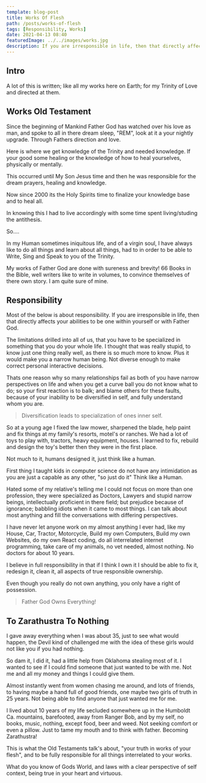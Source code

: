 ```yaml
---
template: blog-post
title: Works Of Flesh
path: /posts/works-of-flesh
tags: [Responsibility, Works]
date: 2021-04-13 08:40
featuredImage: ../../images/works.jpg
description: If you are irresponsible in life, then that directly affects your abilities to be one within yourself or with Father God
---
```


## Intro

A lot of this is written; like all my works here on Earth; for my Trinity of Love and directed at them.

## Works Old Testament

Since the beginning of Mankind Father God has watched over his love as man, and spoke to all in there dream sleep, "REM", look at it a your nightly upgrade. Through Fathers direction and love.

Here is where we get knowledge of the Trinity and needed knowledge. If your good some healing or the knowledge of how to heal yourselves, physically or mentally.

This occurred until My Son Jesus time and then he was responsible for the dream prayers, healing and knowledge.

Now since 2000 its the Holy Spirits time to finalize your knowledge base and to heal all.

In knowing this I had to live accordingly with some time spent living/studing the antithesis.

So....

In my Human sometimes iniquitous life, and of a virgin soul, I have always like to do all things and learn about all things, had to in order to be able to Write, Sing and Speak to you of the Trinity.

My works of Father God are done with sureness and brevity! 66 Books in the Bible, well writers like to write in volumes, to convince themselves of there own story. I am quite sure of mine.

## Responsibility

Most of the below is about responsibility. If you are irresponsible in life, then that directly affects your abilities to be one within yourself or with Father God.

The limitations drilled into all of us, that you have to be specialized in something that you do your whole life. I thought that was really stupid, to know just one thing really well, as there is so much more to know. Plus it would make you a narrow human being. Not diverse enough to make correct personal interactive decisions.

Thats one reason why so many relationships fail as both of you have narrow perspectives on life and when you get a curve ball you do not know what to do; so your first reaction is to balk; and blame others for these faults, because of your inability to be diversified in self, and fully understand whom you are.

> Diversification leads to specialization of ones inner self.

So at a young age I fixed the law mower, sharpened the blade, help paint and fix things at my family's resorts, motel's or ranches. We had a lot of toys to play with, tractors, heavy equipment, houses. I learned to fix, rebuild and design the toy's better then they were in the first place.

Not much to it, humans designed it, just think like a human.

First thing I taught kids in computer science do not have any intimidation as you are just a capable as any other, "so just do it" Think like a Human.

Hated some of my relative's telling me I could not focus on more than one profession, they were specialized as Doctors, Lawyers and stupid narrow beings, intellectually proficient in there field; but prejudice because of ignorance; babbling idiots when it came to most things. I can talk about most anything and fill the conversations with differing perspectives.

I have never let anyone work on my almost anything I ever had, like my House, Car, Tractor, Motorcycle, Build my own Computers, Build my own Websites, do my own React coding, do all interrelated internet programming, take care of my animals, no vet needed, almost nothing. No doctors for about 10 years.

I believe in full responsibility in that if I think I own it I should be able to fix it, redesign it, clean it, all aspects of true responsible ownership.

Even though you really do not own anything, you only have a right of possession.

> Father God Owns Everything!

## To Zarathustra To Nothing

I gave away everything when I was about 35, just to see what would happen, the Devil kind of challenged me with the idea of these girls would not like you if you had nothing.

So dam it, I did it, had a little help from Oklahoma stealing most of it. I wanted to see if I could find someone that just wanted to be with me. Not me and all my money and things I could give them.

Almost instantly went from women chasing me around, and lots of friends, to having maybe a hand full of good friends, one maybe two girls of truth in 25 years. Not being able to find anyone that just wanted me for me.

I lived about 10 years of my life secluded somewhere up in the Humboldt Ca. mountains, barefooted, away from Ranger Bob, and by my self, no books, music, nothing, except food, beer and weed. Not seeking comfort or even a pillow. Just to tame my mouth and to think with father. Becoming Zarathustra!

This is what the Old Testaments talk's about, "your truth in works of your flesh", and to be fully responsible for all things interrelated to your works.

What do you know of Gods World, and laws with a clear perspective of self context, being true in your heart and virtuous.
